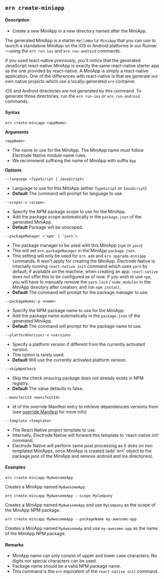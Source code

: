 ## `ern create-miniapp`

#### Description

* Create a new MiniApp in a new directory named after the MiniApp.  

The generated MiniApp is a starter `HelloWorld MiniApp` that you can use to launch a standalone MiniApp on the iOS or Android platforms in our Runner—using the `ern run-ios` and `ern run-android` commands.  

If you used react-native previously, you'll notice that the generated JavaScript react-native MiniApp is exactly the same react-native starter app as the one provided by react-native. A MiniApp is simply a react-native application. One of the differences with react-native is that we generate our own native projects which use a locally-generated `ern` container.

iOS and Android directories are not generated by this command. To generate those directories, run the `ern run-ios` or `ern run-android` commands.

#### Syntax

`ern create-miniapp <appName>`

**Arguments**

`<appName>`

* The name to use for the MiniApp. The MiniApp name must follow Electrode Native module name rules.
* We recommend suffixing the name of MiniApp with suffix `App`

**Options**

`--language <TypeScript | JavaScript>`

* Language to use for this MiniApp (either `TypeScript` or `JavaScript`)
* **Default** The command will prompt for language to use.

`--scope/-s <scope>`

* Specify the NPM package scope to use for the MiniApp.
* Add the package scope automatically in the `package.json` of the generated MiniApp.
* **Default** Package will be unscoped.

`--packageManager <'npm' | 'yarn'>`

* The package manager to be used with this MiniApp (`npm` or `yarn`)
* This will set `ern.packageManager` in the MiniApp `package.json`. 
* This setting will only be used for `ern add` and `ern upgrade-miniapp` commands. It won't apply for creating the MiniApp. Electrode Native is internally running `react-native init` command which uses `yarn` by default, if available on the machine, when creating an app. `react-native` does not offer this to be configured as of now. If you wish to use `npm`, you will have to manually remove the `yarn.lock` / `node_modules` in the MiniApp directory after creation, and run `npm install`.
* **Default** The command will prompt for the package manager to use.

`--packageName/-p <name>`

* Specify the NPM package name to use for the MiniApp.
* Add the package name automatically in the `package.json` of the generated MiniApp.
* **Default** The command will prompt for the package name to use.

`--platformVersion/-v <version>`

* Specify a platform version if different from the currently activated version.
* This option is rarely used.  
* **Default** Will use the currently activated platform version.

`--skipNpmCheck`

* Skip the check ensuring package does not already exists in NPM registry.
* **Default** The value defaults to false. 

`--manifestId <manifestId>`

* Id of the override Manifest entry to retrieve dependencies versions from (see [override Manifest] for more info)

`--template <template>`

* The React Native project template to use.
* Internally, Electrode Native will forward this template to 'react-native init' command.
* Electrode Native will perform same post processing as it does on non templated MiniApps, once MiniApp is created (add 'ern' object to the package.json of the MiniApp and remove android and ios directories).

#### Examples

`ern create-miniapp MyAwesomeApp`

Creates a MiniApp named `MyAwesomeApp`.

`ern create-miniapp MyAwesomeApp --scope MyCompany`

Creates a MiniApp named `MyAwesomeApp` and use `MyCompany` as the scope of the MiniApp NPM package.

`ern create-miniapp MyAwesomeApp --packageName my-awesome-app`

Creates a MiniApp named `MyAwesomeAp` and use `my-awesome-app` as the name of the MiniApp NPM package.

#### Remarks

* MiniApp name can only consist of upper and lower case characters. No digits nor special characters can be used.
* Package name should be a valid NPM package name.
* This command is the `ern` equivalent of the `react-native init` command.

[override Manifest]: ../platform-parts/manifest/override.md
